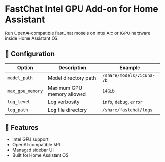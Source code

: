 # FastChat Intel GPU Add-on for Home Assistant

Run OpenAI-compatible FastChat models on Intel Arc or iGPU hardware inside Home Assistant OS.

## 🔧 Configuration

| Option        | Description                            | Example                         |
|---------------|----------------------------------------|---------------------------------|
| `model_path`  | Model directory path                   | `/share/models/vicuna-7b`       |
| `max_gpu_memory` | Maximum GPU memory allowed          | `14Gib`                         |
| `log_level`   | Log verbosity                          | `info`, `debug`, `error`        |
| `log_path`    | Log file directory                     | `/share/fastchat/logs`          |

## 📡 Features

- Intel GPU support
- OpenAI-compatible API
- Managed sidebar UI
- Built for Home Assistant OS
